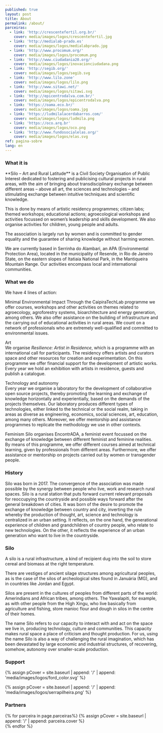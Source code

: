 ```yaml
---
published: true
layout: post
title: About
permalink: /about/
parceiras:
  - link: 'http://crescentefertil.org.br/'
    cover: media/images/logos/crescentefertil.jpg
  - link: 'http://medialab-prado.es'
    cover: media/images/logos/medialabprado.jpg
  - link: 'http://www.procomum.org/'
    cover: media/images/logos/procomum.png
  - link: 'http://www.ciudadania20.org/'
    cover: media/images/logos/inovacionciudadana.png
  - link: 'http://segib.org/'
    cover: media/images/logos/segib.svg
  - link: 'http://www.lilo.zone'
    cover: media/images/logos/lilo.png
  - link: 'http://www.sitawi.net/'
    cover: media/images/logos/sitawi.svg
  - link: 'http://epicentrodalva.com.br/'
    cover: media/images/logos/epicentrodalva.png
  - link: 'https://oama.eco.br/'
    cover: media/images/logos/oama.jpg
  - link: 'https://ludmilalacerdabarros.com/'
    cover: media/images/logos/ludmila.png
  - link: 'https://oco.arq.br'
    cover: media/images/logos/oco.png
  - link: 'http://www.fundosocialelas.org/'
    cover: media/images/logos/elas.svg
ref: pagina-sobre
lang: en
---
```

<div class="about-section-title-wrapper">
  <h3 class="about-section-title" id="o-que-e">What it is</h3>
</div>
**Silo – Art and Rural Latitude** is a Civil Society Organisation of Public Interest dedicated to fostering and publicising cultural projects in rural areas, with the aim of bringing about transdisciplinary exchange between different areas – above all art, the sciences and technologies – and stimulating exchange between intuitive techniques and scientific knowledge.

This is done by means of artistic residency programmes; citizen labs; themed workshops; educational actions; agroecological workshops and activities focussed on women’s leadership and skills development. We also organise activities for children, young people and adults.

The association is largely run by women and is committed to gender equality and the guarantee of sharing knowledge without harming women.

We are currently based in Serrinha do Alambari, an APA (Environmental Protection Area), located in the municipality of Resende, in Rio de Janeiro State, on the eastern slopes of Itatiaia National Park, in the Mantiqueira Mountain Range. Our activities encompass local and international communities.

<div class="about-section-title-wrapper">
  <h3 class="about-section-title" id="o-que-fazemos">What we do</h3>
</div>
We have 4 lines of action:

<span class="about-subtitle">Minimal Environmental Impact</span>
Through the CaipiraTechLab programme we offer courses, workshops and other activities on themes related to agroecology, agroforestry systems, bioarchitecture and energy generation, among others. We also offer assistance on the building of infrastructure and the carrying out of educational activities in rural areas. We count on a network of professionals who are extremely well-qualified and committed to environmental issues.

<span class="about-subtitle">Art</span>  
We organise *Resilience: Artist in Residence*, which is a programme with an international call for participants. The residency offers artists and curators space and other resources for creation and experimentation. On this programme we offer financial support  for the development of artistic works. Every year we hold an exhibition with artists in residence, guests and publish a catalogue.

<span class="about-subtitle">Technology and autonomy</span>  
Every year we organise a laboratory for the development of collaborative open source projects, thereby promoting the learning and exchange of knowledge horizontally and experientially, based on the demands of the projects themselves. Our laboratory produces different types of technologies, either linked to the technical or the social realm, taking in areas as diverse as engineering, economics, social sciences, art, education, among many others. Moreover, we offer mentorship and assistance programmes to replicate the methodology we use in other contexts.

<span class="about-subtitle">Feminism</span>
Silo organises EncontrADA, a feminist event focussed on the exchange of knowledge between different feminist and feminine realities. By means of this programme, we offer different courses aimed at technical learning, given by professionals from different areas. Furthermore, we offer assistance or mentorship on projects carried out by women or transgender people.

<div class="about-section-title-wrapper">
  <h3 class="about-section-title" id="historico">History</h3>
</div>
Silo was born in 2017. The convergence of the association was made possible by the synergy between people who live, work and research rural spaces. Silo is a rural station that puts forward current relevant proposals for reoccupying the countryside and possible ways forward after the general breakdown of cities. It was born of the desire to promote the exchange of knowledge between country and city, inverting the rule whereby the production of thought, art, science and technology is centralized in an urban setting. It reflects, on the one hand, the generational experience of children and grandchildren of country people, who relate to new technologies. On the other, it reflects the experience of an urban generation who want to live in the countryside.

<div class="about-section-title-wrapper">
  <h3 class="about-section-title" id="silo">Silo</h3>
</div>
A silo is a rural infrastructure, a kind of recipient dug into the soil to store cereal and biomass at the right temperature.

There are vestiges of ancient silage structures among agricultural peoples, as is the case of the silos of archeological sites found in Januária (MG), and in countries like Jordan and Egypt.

Silos are present in the cultures of peoples from different parts of the world: Amerindians and African tribes, among others. The Yawalapiti, for example, as with other people from the High Xingu, who live basically from agriculture and fishing, store manioc flour and dough in silos in the centre of their homes.

The name Silo refers to our capacity to interact with and act on the space we live in, producing technology, culture and communities. This capacity makes rural space a place of criticism and thought production. For us, using the name Silo is also a way of challenging the rural imagination, which has been devastated by large economic and industrial structures, of recovering, somehow, autonomy over smaller-scale production.

<div class="about-section-title-wrapper">
  <h3 class="about-section-title" id="apoio">Support</h3>
</div>

 <div class="parceiras-container">
  {% assign pCover = site.baseurl | append: '/' | append: 'media/images/logos/ford_color.svg' %}
  <a href="https://www.fordfoundation.org/" target="_blank">
    <div class="parceira-logo" style="background-image: url('{{ pCover }}');">
    </div>
  </a>
  
    
  {% assign pCover = site.baseurl | append: '/' | append: 'media/images/logos/serrapilheira.png' %} 
   <a href="https://serrapilheira.org" target="_blank">
    <div class="parceira-logo" style="background-image: url('{{ pCover }}');">
    </div>
  </a>
  
</div>

<div class="about-section-title-wrapper">
  <h3 class="about-section-title" id="parceiras">Partners</h3>
</div>

 <div class="parceiras-container">
    {% for parceira in page.parceiras%}
      {% assign pCover = site.baseurl | append: '/' | append: parceira.cover %}
    <a href="{{parceira.link}}" target="_blank">
      <div class="parceira-logo" style="background-image: url('{{ pCover }}');"></div>
    </a>
    {% endfor %}
</div>
